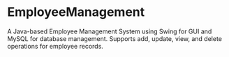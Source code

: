 # EmployeeManagement
A Java-based Employee Management System using Swing for GUI and MySQL for database management. Supports add, update, view, and delete operations for employee records.
